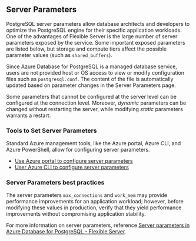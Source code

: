 ## Server Parameters

PostgreSQL server parameters allow database architects and developers to optimize the PostgreSQL engine for their specific application workloads.
One of the advantages of Flexible Server is the large number of server parameters exposed by the service. Some important exposed parameters are listed below, but storage and compute tiers affect the possible parameter values (such as `shared_buffers`).

Since Azure Database for PostgreSQL is a managed database service, users are not provided host or OS access to view or modify configuration files such as `postgresql.conf`. The content of the file is automatically updated based on parameter changes in the Server Parameters page.

Some parameters that cannot be configured at the server level can be configured at the connection level. Moreover, *dynamic* parameters can be changed without restarting the server, while modifying *static* parameters warrants a restart.

### Tools to Set Server Parameters

Standard Azure management tools, like the Azure portal, Azure CLI, and Azure PowerShell, allow for configuring server parameters.

- [Use Azure portal to configure server parameters](https://learn.microsoft.com/azure/postgresql/flexible-server/flexible-server/how-to-configure-server-parameters-portal)
- [User Azure CLI to configure server parameters](https://learn.microsoft.com/azure/postgresql/flexible-server/flexible-server/how-to-configure-server-parameters-cli)

### Server Parameters best practices

The server parameters `max_connections` and `work_mem` may provide performance improvements for an application workload; however, before modifying these values in production, verify that they yield performance improvements without compromising application stability.

For more information on server parameters, reference [Server parameters in Azure Database for PostgreSQL - Flexible Server](https://learn.microsoft.com/en-us/azure/postgresql/flexible-server/concepts-server-parameters).